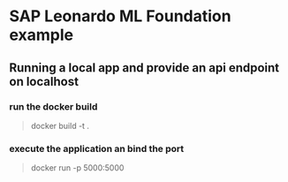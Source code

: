 # SAP Leonardo ML Foundation example
## Running a local app and provide an api endpoint on localhost

### run the docker build

> docker build -t <your app> .

### execute the application an bind the port

> docker run -p 5000:5000 <your app>
